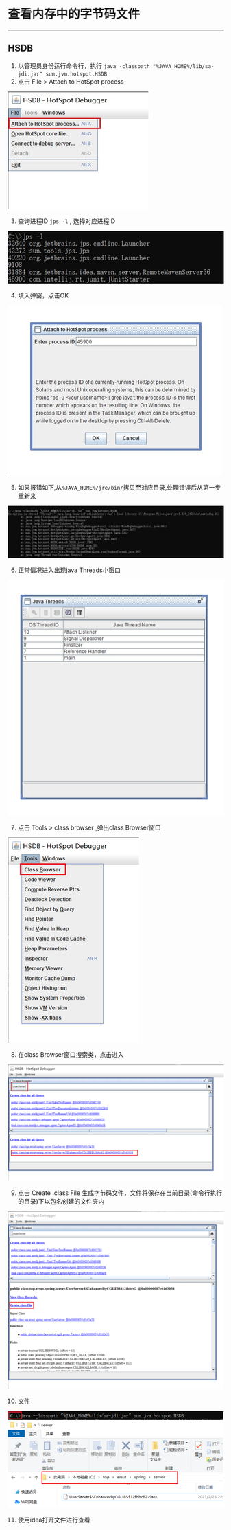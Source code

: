 # 查看内存中的字节码文件

----------

## HSDB

1. 以管理员身份运行命令行，执行 `java -classpath "%JAVA_HOME%/lib/sa-jdi.jar" sun.jvm.hotspot.HSDB`
2. 点击 File > Attach to HotSpot process

![](./images/athp-option.jpg)

3. 查询进程ID `jps -l` , 选择对应进程ID

![](./images/jsp.jpg)

4. 填入弹窗，点击OK

![](./images/athp-option-layer.jpg)

5. 如果报错如下,从`%JAVA_HOME%/jre/bin/`拷贝至对应目录,处理错误后从第一步重新来

![](./images/hsdb-error.jpg)

6. 正常情况进入出现java Threads小窗口

![](./images/java-threads.jpg)

7. 点击 Tools > class browser ,弹出class Browser窗口

![](./images/tools-classBrowser.png)

8. 在class Browser窗口搜索类，点击进入

![](./images/classBrowser-search.png)

9. 点击 Create .class File 生成字节码文件，文件将保存在当前目录(命令行执行的目录)下以包名创建的文件夹内

![](./images/create-class.png)

10. 文件

![](./images/file-list.png)

11. 使用idea打开文件进行查看
